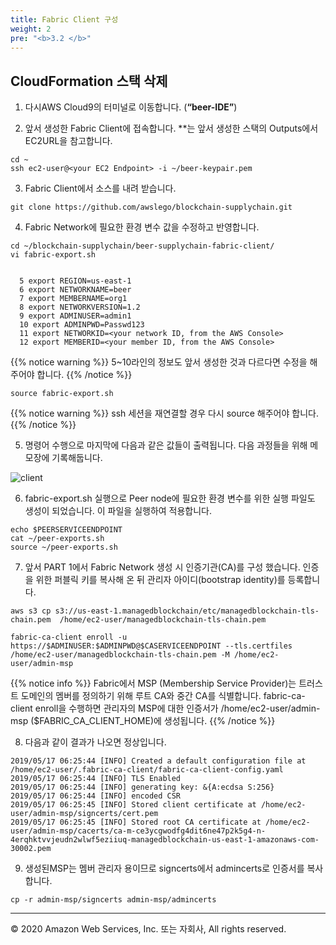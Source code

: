 ```yaml
---
title: Fabric Client 구성 
weight: 2
pre: "<b>3.2 </b>"
---
```


## CloudFormation 스택 삭제 

1. 다시AWS Cloud9의 터미널로 이동합니다. (**“beer-IDE”**)

2. 앞서 생성한 Fabric Client에 접속합니다. *<your EC2 Endpoint>*는 앞서 생성한 스택의 Outputs에서EC2URL을 참고합니다. 
```
cd ~
ssh ec2-user@<your EC2 Endpoint> -i ~/beer-keypair.pem
```

3. Fabric Client에서 소스를 내려 받습니다.
```
git clone https://github.com/awslego/blockchain-supplychain.git
```

4. Fabric Network에 필요한 환경 변수 값을 수정하고 반영합니다. 
```
cd ~/blockchain-supplychain/beer-supplychain-fabric-client/
vi fabric-export.sh
```

```

  5 export REGION=us-east-1
  6 export NETWORKNAME=beer
  7 export MEMBERNAME=org1
  8 export NETWORKVERSION=1.2
  9 export ADMINUSER=admin1
  10 export ADMINPWD=Passwd123
  11 export NETWORKID=<your network ID, from the AWS Console>
  12 export MEMBERID=<your member ID, from the AWS Console>

```

{{% notice warning %}}
5~10라인의 정보도 앞서 생성한 것과 다르다면 수정을 해주어야 합니다. 
{{% /notice %}}

```
source fabric-export.sh
```

{{% notice warning %}}
ssh 세션을 재연결할 경우 다시 source 해주어야 합니다. 
{{% /notice %}}

5. 명령어 수행으로 마지막에 다음과 같은 값들이 출력됩니다. 다음 과정들을 위해 메모장에 기록해둡니다. 

![client](/lab4/image/client_2.png)

6. fabric-export.sh 실행으로 Peer node에 필요한 환경 변수를 위한 실행 파일도 생성이 되었습니다. 이 파일을 실행하여 적용합니다. 
```
echo $PEERSERVICEENDPOINT
cat ~/peer-exports.sh  
source ~/peer-exports.sh 
```
 
7. 앞서 PART 1에서 Fabric Network 생성 시 인증기관(CA)를 구성 했습니다. 인증을 위한 퍼블릭 키를 복사해 온 뒤 관리자 아이디(bootstrap identity)를 등록합니다.  
```
aws s3 cp s3://us-east-1.managedblockchain/etc/managedblockchain-tls-chain.pem  /home/ec2-user/managedblockchain-tls-chain.pem

fabric-ca-client enroll -u https://$ADMINUSER:$ADMINPWD@$CASERVICEENDPOINT --tls.certfiles /home/ec2-user/managedblockchain-tls-chain.pem -M /home/ec2-user/admin-msp 
```

{{% notice info %}}
Fabric에서 MSP (Membership Service Provider)는 트러스트 도메인의 멤버를 정의하기 위해 루트 CA와 중간 CA를 식별합니다. fabric-ca-client enroll을 수행하면 관리자의 MSP에 대한 인증서가 /home/ec2-user/admin-msp ($FABRIC_CA_CLIENT_HOME)에 생성됩니다. 
{{% /notice %}}

8. 다음과 같이 결과가 나오면 정상입니다. 

```
2019/05/17 06:25:44 [INFO] Created a default configuration file at /home/ec2-user/.fabric-ca-client/fabric-ca-client-config.yaml
2019/05/17 06:25:44 [INFO] TLS Enabled
2019/05/17 06:25:44 [INFO] generating key: &{A:ecdsa S:256}
2019/05/17 06:25:44 [INFO] encoded CSR
2019/05/17 06:25:45 [INFO] Stored client certificate at /home/ec2-user/admin-msp/signcerts/cert.pem
2019/05/17 06:25:45 [INFO] Stored root CA certificate at /home/ec2-user/admin-msp/cacerts/ca-m-ce3ycgwodfg4dit6ne47p2k5g4-n-4erqhktvvjeudn2wlwf5eziiuq-managedblockchain-us-east-1-amazonaws-com-30002.pem
```

9. 생성된MSP는 멤버 관리자 용이므로 signcerts에서 admincerts로 인증서를 복사합니다.
```
cp -r admin-msp/signcerts admin-msp/admincerts
```


---
© 2020 Amazon Web Services, Inc. 또는 자회사, All rights reserved.
